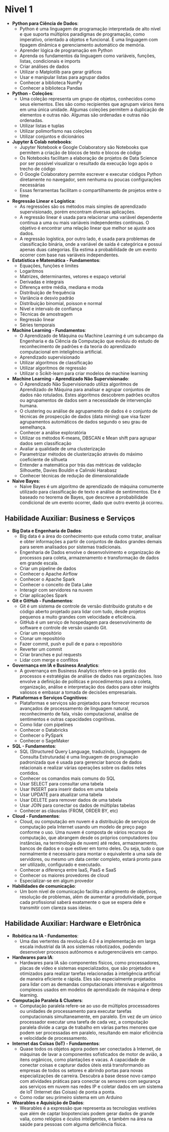 # Nivel 1

- **Python para Ciência de Dados**:
    - Python é uma linguagem de programação interpretada de alto nível e que suporta múltiplos paradigmas de programação, como imperativo, orientado a objetos e funcional. É uma linguagem com tipagem dinâmica e gerenciamento automático de memória.
    - Aprender lógica de programação em Python
    - Aprenda os fundamentos da linguagem como variáveis, funções, listas, condicionais e imports
    - Criar análises de dados
    - Utilizar o Matplotlib para gerar gráficos
    - Usar e manipular listas para agrupar dados
    - Conhecer a biblioteca NumPy
    - Conhecer a biblioteca Pandas
- **Python - Coleções**:
    - Uma coleção representa um grupo de objetos, conhecidos como seus elementos. Eles são como recipientes que agrupam vários itens em uma única unidade. Algumas coleções permitem a duplicação de elementos e outras não. Algumas são ordenadas e outras não ordenadas.
    - Utilizar listas e tuplas
    - Utilizar polimorfismo nas coleções
    - Utilizar conjuntos e dicionários
- **Jupyter & Colab notebooks**:
    - Jupyter Notebook e Google Colaboratory são Notebooks que permitem a criação de blocos de texto e blocos de código
    - Os Notebooks facilitam a elaboração de projetos de Data Science por ser possível visualizar o resultado da execução logo após o trecho de código
    - O Google Colaboratory permite escrever e executar códigos Python diretamente no navegador, sem nenhuma ou poucas configurações necessárias
    - Essas ferramentas facilitam o compartilhamento de projetos entre o time
- **Regressão Linear e Logística**:
    - As regressões são os métodos mais simples de aprendizado supervisionado, porém encontram diversas aplicações.
    - A regressão linear é usada para relacionar uma variável dependente contínua a uma ou mais variáveis independentes contínuas. O objetivo é encontrar uma relação linear que melhor se ajuste aos dados.
    - A regressão logística, por outro lado, é usada para problemas de classificação binária, onde a variável de saída é categórica e possui apenas duas categorias. Ela estima a probabilidade de um evento ocorrer com base nas variáveis independentes.
- **Estatística e Matemática - Fundamentos**:
    - Equações, funções e limites
    - Logaritmos
    - Matrizes, determinantes, vetores e espaço vetorial
    - Derivadas e integrais
    - Diferença entre média, mediana e moda
    - Distribuição de frequência
    - Variância e desvio padrão
    - Distribuição binomial, poisson e normal
    - Nível e intervalo de confiança
    - Técnicas de amostragem
    - Regressão linear
    - Séries temporais
- **Machine Learning - Fundamentos**:
    - O Aprendizado de Máquina ou Machine Learning é um subcampo da Engenharia e da Ciência da Computação que evoluiu do estudo de reconhecimento de padrões e da teoria do aprendizado computacional em inteligência artificial.
    - Aprendizado supervisionado
    - Utilizar algoritmos de classificação
    - Utilizar algoritmos de regressão
    - Utilizar o Scikit-learn para criar modelos de machine learning
- **Machine Learning - Aprendizado Não Supervisionado**:
    - O Aprendizado Não Supervisionado utiliza algoritmos de Aprendizado de Máquina para analisar e agrupar conjuntos de dados não rotulados. Estes algoritmos descobrem padrões ocultos ou agrupamentos de dados sem a necessidade de intervenção humana.
    - O clustering ou análise de agrupamento de dados é o conjunto de técnicas de prospecção de dados (data mining) que visa fazer agrupamentos automáticos de dados segundo o seu grau de semelhança.
    - Conhecer a análise exploratória
    - Utilizar os métodos K-means, DBSCAN e Mean shift para agrupar dados sem classificação
    - Avaliar a qualidade de uma clusterização
    - Parametrizar métodos de clusterização através do máximo coeficiente de silhueta
    - Entender a matemática por trás das métricas de validação Silhouette, Davies Bouldin e Calinski Harabasz
    - Conhecer técnicas de redução de dimensionalidade
- **Naive Bayes**:
    - Naive Bayes é um algoritmo de aprendizado de máquina comumente utilizado para classificação de texto e análise de sentimentos. Ele é baseado no teorema de Bayes, que descreve a probabilidade condicional de um evento ocorrer, dado que outro evento já ocorreu.

## Habilidade Auxiliar: Business e Serviços

- **Big Data e Engenharia de Dados**:
    - Big data é a área do conhecimento que estuda como tratar, analisar e obter informações a partir de conjuntos de dados grandes demais para serem analisados por sistemas tradicionais.
    - Engenharia de Dados envolve o desenvolvimento e organização de processos para coleta, armazenamento e transformação de dados em grande escala.
    - Criar um pipeline de dados
    - Conhecer o Apache Airflow
    - Conhecer o Apache Spark
    - Conhecer o conceito de Data Lake
    - Interagir com servidores na nuvem
    - Criar aplicações Spark
- **Git e GitHub - Fundamentos**:
    - Git é um sistema de controle de versão distribuído gratuito e de código aberto projetado para lidar com tudo, desde projetos pequenos a muito grandes com velocidade e eficiência.
    - GitHub é um serviço de hospedagem para desenvolvimento de software e controle de versão usando Git.
    - Criar um repositório
    - Clonar um repositório
    - Fazer commit, push e pull de e para o repositório
    - Reverter um commit
    - Criar branches e pul requests
    - Lidar com merge e conflitos
- **Governança em IA e Business Analytics**:
    - A governança em Business Analytics refere-se à gestão dos processos e estratégias de análise de dados nas organizações. Isso envolve a definição de políticas e procedimentos para a coleta, organização, análise e interpretação dos dados para obter insights valiosos e embasar a tomada de decisões empresariais.
- **Plataformas e Serviços Cognitivos**:
    - Plataformas e serviços são projetados para fornecer recursos avançados de processamento de linguagem natural, reconhecimento de fala, visão computacional, análise de sentimentos e outras capacidades cognitivas.
    - Como lidar com pipelines
    - Conhecer o Databricks
    - Conhecer o PySpark
    - Conhecer o SageMaker
- **SQL - Fundamentos**:
    - SQL (Structured Query Language, traduzindo, Linguagem de Consulta Estruturada) é uma linguagem de programação padronizada que é usada para gerenciar bancos de dados relacionais e realizar várias operações sobre os dados neles contidos.
    - Conhecer os comandos mais comuns do SQL
    - Usar SELECT para consultar uma tabela
    - Usar INSERT para inserir dados em uma tabela
    - Usar UPDATE para atualizar uma tabela
    - Usar DELETE para remover dados de uma tabela
    - Usar JOIN para conectar os dados de múltiplas tabelas
    - Conhecer as cláusulas (FROM, ORDER BY, etc)
- **Cloud - Fundamentos**:
    - Cloud, ou computação em nuvem é a distribuição de serviços de computação pela Internet usando um modelo de preço pago conforme o uso. Uma nuvem é composta de vários recursos de computação, que abrangem desde os próprios computadores (ou instâncias, na terminologia de nuvem) até redes, armazenamento, bancos de dados e o que estiver em torno deles. Ou seja, tudo o que normalmente é necessário para montar o equivalente a uma sala de servidores, ou mesmo um data center completo, estará pronto para ser utilizado, configurado e executado.
    - Conhecer a diferença entre IaaS, PaaS e SaaS
    - Conhecer os maiores provedores de cloud
    - Especializar-se em algum provedor
- **Habilidades de comunicação**:
    - Um bom nível de comunicação facilita o atingimento de objetivos, resolução de problemas, além de aumentar a produtividade, porque cada profissional saberá exatamente o que se espera dele e transmitir com clareza suas ideias.

## Habilidade Auxiliar: Hardware e Eletrônica

- **Robótica na IA - Fundamentos**:
    - Uma das vertentes da revolução 4.0 é a implementação em larga escala industrial da IA aos sistemas robotizados, podendo desenvolver processos autônomos e autogerenciáveis em campo.
- **Hardwares para IA**:
    - Hardwares para IA são componentes físicos, como processadores, placas de vídeo e sistemas especializados, que são projetados e otimizados para realizar tarefas relacionadas à inteligência artificial de maneira eficiente e rápida. Eles são especialmente projetados para lidar com as demandas computacionais intensivas e algoritmos complexos usados em modelos de aprendizado de máquina e deep learning.
- **Computação Paralela & Clusters**:
    - Computação paralela refere-se ao uso de múltiplos processadores ou unidades de processamento para executar tarefas computacionais simultaneamente, em paralelo. Em vez de um único processador executar uma tarefa de cada vez, a computação paralela divide a carga de trabalho em várias partes menores que podem ser processadas em paralelo, resultando em maior eficiência e velocidade de processamento.
- **Internet das Coisas (IoT) - Fundamentos**:
    - Quase todos os objetos agora podem ser conectados à Internet, de máquinas de lavar a componentes sofisticados de motor de avião, a itens orgânicos, como plantações e vacas. A capacidade de conectar coisas e capturar dados úteis está transformando as empresas de todos os setores e abrindo portas para novas especializações de carreira. Descubra a base desse novo campo com atividades práticas para conectar os sensores com segurança aos serviços em nuvem nas redes IP e coletar dados em um sistema de IoT (Internet das Coisas) de ponta a ponta.
    - Como rodar seu primeiro sistema em um Arduino
- **Wearables e Aquisição de Dados**:
    - Wearables é a expressão que representa as tecnologias vestívies que além de captar biopotenciais podem gerar dados de grande valia, como relógios e óculos inteligentes, e também na área na saúde para pessoas com alguma deficiência física.
